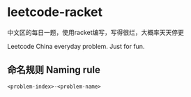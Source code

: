 # leetcode-racket

中文区的每日一题，使用racket编写，写得很烂，大概率天天停更

Leetcode China everyday problem. Just for fun.

## 命名规则 Naming rule

`<problem-index>-<problem-name>`
